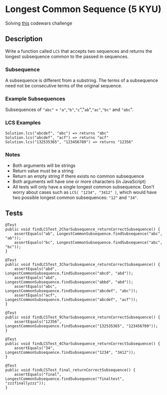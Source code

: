 # Longest Common Sequence (5 KYU)

Solving [this](https://www.codewars.com/kata/52756e5ad454534f220001ef/train/java) codewars challenge

## Description

Write a function called `LCS` that accepts two sequences and returns the longest subsequence common to the passed in sequences.

### Subsequence

A subsequence is different from a substring. The terms of a subsequence need not be consecutive terms of the original sequence.

### Example Subsequences

Subsequences of `"abc"` = `"a"`,`"b"`,`"c`","`ab`",`"ac"`,`"bc"` and `"abc`".

### LCS Examples

```
Solution.lcs("abcdef", "abc") => returns "abc"
Solution.lcs("abcdef", "acf") => returns "acf"
Solution.lcs("132535365", "123456789") => returns "12356"
```

### Notes

- Both arguments will be strings
- Return value must be a string
- Return an empty string if there exists no common subsequence
- Both arguments will have one or more characters (in JavaScript)
- All tests will only have a single longest common subsequence. Don't worry about cases such as `LCS( "1234", "3412" )`, which would have two possible longest common subsequences: `"12"` and `"34"`.

## Tests

```
@Test
public void findLCSTest_2CharSubsequence_returnCorrectSubsequence() {
	assertEquals("ab", LongestCommonSubsequence.findSubsequence("abc", "ab"));
	assertEquals("bc", LongestCommonSubsequence.findSubsequence("abc", "bc"));
}

@Test
public void findLCSTest_3CharSubsequence_returnCorrectSubsequence() {
	assertEquals("abd", LongestCommonSubsequence.findSubsequence("abcd", "abd"));
	assertEquals("abd", LongestCommonSubsequence.findSubsequence("abbd", "abd"));
	assertEquals("abc", LongestCommonSubsequence.findSubsequence("abcdef", "abc"));
	assertEquals("acf", LongestCommonSubsequence.findSubsequence("abcdef", "acf"));
}

@Test
public void findLCSTest_9CharSubsequence_returnCorrectSubsequence() {
	assertEquals("12356", LongestCommonSubsequence.findSubsequence("132535365", "123456789"));
}

@Test
public void findLCSTest_4CharSubsequence_returnCorrectSubsequence() {
	assertEquals("34", LongestCommonSubsequence.findSubsequence("1234", "3412"));
}

@Test
public void findLCSTest_final_returnCorrectSubsequence() {
	assertEquals("final", LongestCommonSubsequence.findSubsequence("finaltest", "zzzfinallyzzz"));	
}
	
```